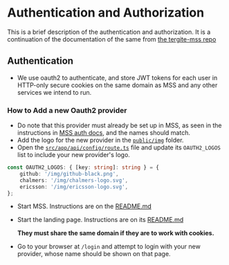 # Authentication and Authorization

This is a brief description of the authentication and authorization.
It is a continuation of the documentation of the same from [the tergite-mss repo](https://github.com/tergite/tergite-mss/tree/main/docs/auth.md)

## Authentication

-   We use oauth2 to authenticate, and store JWT tokens for each user in HTTP-only secure cookies on the same domain as MSS and any other services we intend to run.

### How to Add a new Oauth2 provider

-   Do note that this provider must already be set up in MSS, as seen in the instructions in [MSS auth docs](../../tergite-mss/docs/auth.md), and the names should match.
-   Add the logo for the new provider in the [`public/img`](../public/img/) folder.
-   Open the [`src/app/api/config/route.ts`](../src/app/api/config/route.ts) file and update its `OAUTH2_LOGOS` list to include your new provider's logo.
```typescript
const OAUTH2_LOGOS: { [key: string]: string } = {
	github: '/img/github-black.png',
	chalmers: '/img/chalmers-logo.svg',
	ericsson: '/img/ericsson-logo.svg',
};
```

-   Start MSS.
    Instructions are on the [README.md](../../tergite-mss/README.md)
-   Start the landing page.
    Instructions are on its [README.md](../README.md)

    **They must share the same domain if they are to work with cookies.**

-   Go to your browser at `/login` and attempt to login with your new provider, whose name should be shown on that page.


